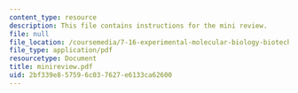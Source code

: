 ```yaml
---
content_type: resource
description: This file contains instructions for the mini review.
file: null
file_location: /coursemedia/7-16-experimental-molecular-biology-biotechnology-ii-spring-2005/2bf339e857596c037627e6133ca62600_minireview.pdf
file_type: application/pdf
resourcetype: Document
title: minireview.pdf
uid: 2bf339e8-5759-6c03-7627-e6133ca62600
---
```

